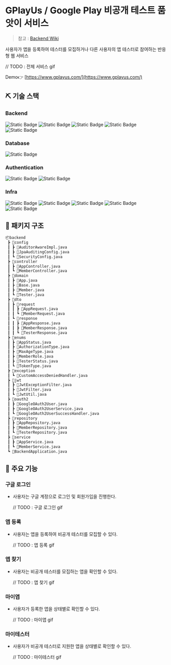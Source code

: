 # GPlayUs / Google Play 비공개 테스트 품앗이 서비스
> 참고 : [Backend Wiki](https://github.com/hsyoodev/gplayus-backend/wiki)

사용자가 앱을 등록하여 테스터를 모집하거나 다른 사용자의 앱 테스터로 참여하는 반응형 웹 서비스

// TODO : 전체 서비스 gif

Demo👉 [https://www.gplayus.com/](https://www.gplayus.com/)

## ⛏️ 기술 스택

### Backend

![Static Badge](https://img.shields.io/badge/-Java%2017-%23007396?style=for-the-badge&logo=java&logoColor=white)
![Static Badge](https://img.shields.io/badge/-gradle-%2302303A?style=for-the-badge&logo=gradle&logoColor=white)
![Static Badge](https://img.shields.io/badge/-spring%20boot%203-%236DB33F?style=for-the-badge&logo=springboot&logoColor=white)
![Static Badge](https://img.shields.io/badge/-spring%20data%20jpa-%236DB33F?style=for-the-badge&logo=springdatajpa&logoColor=white)
![Static Badge](https://img.shields.io/badge/-spring%20security-%236DB33F?style=for-the-badge&logo=springsecurity&logoColor=white)

### Database

![Static Badge](https://img.shields.io/badge/-mysql%208-%234479A1?style=for-the-badge&logo=mysql&logoColor=white)

### Authentication

![Static Badge](https://img.shields.io/badge/-oauth%202.0-%2302303A?style=for-the-badge&logo=oauth&logoColor=white)
![Static Badge](https://img.shields.io/badge/-jwt-%2302303A?style=for-the-badge&logo=jwt&logoColor=white)

### Infra

![Static Badge](https://img.shields.io/badge/-amazon%20ec2-%23FF9900?style=for-the-badge&logo=amazonec2&logoColor=white)
![Static Badge](https://img.shields.io/badge/-amazon%20rds-%23527FFF?style=for-the-badge&logo=amazonrds&logoColor=white)
![Static Badge](https://img.shields.io/badge/-docker-%232496ED?style=for-the-badge&logo=docker&logoColor=white)
![Static Badge](https://img.shields.io/badge/-dev%20containers-%2302303A?style=for-the-badge&logo=devcontainers&logoColor=white)
![Static Badge](https://img.shields.io/badge/-nginx-%23009639?style=for-the-badge&logo=nginx&logoColor=white)

## 📁 패키지 구조

```bash
📦backend
 ┣ 📂config
 ┃ ┣ 📜AuditorAwareImpl.java
 ┃ ┣ 📜JpaAuditingConfig.java
 ┃ ┗ 📜SecurityConfig.java
 ┣ 📂controller
 ┃ ┣ 📜AppController.java
 ┃ ┗ 📜MemberController.java
 ┣ 📂domain
 ┃ ┣ 📜App.java
 ┃ ┣ 📜Base.java
 ┃ ┣ 📜Member.java
 ┃ ┗ 📜Tester.java
 ┣ 📂dto
 ┃ ┣ 📂request
 ┃ ┃ ┣ 📜AppRequest.java
 ┃ ┃ ┗ 📜MemberRequest.java
 ┃ ┗ 📂response
 ┃ ┃ ┣ 📜AppResponse.java
 ┃ ┃ ┣ 📜MemberResponse.java
 ┃ ┃ ┗ 📜TesterResponse.java
 ┣ 📂enums
 ┃ ┣ 📜AppStatus.java
 ┃ ┣ 📜AuthorizationType.java
 ┃ ┣ 📜MaxAgeType.java
 ┃ ┣ 📜MemberRole.java
 ┃ ┣ 📜TesterStatus.java
 ┃ ┗ 📜TokenType.java
 ┣ 📂exception
 ┃ ┗ 📜CustomAccessDeniedHandler.java
 ┣ 📂jwt
 ┃ ┣ 📜JwtExceptionFilter.java
 ┃ ┣ 📜JwtFilter.java
 ┃ ┗ 📜JwtUtil.java
 ┣ 📂oauth2
 ┃ ┣ 📜GoogleOAuth2User.java
 ┃ ┣ 📜GoogleOAuth2UserService.java
 ┃ ┗ 📜GoogleOAuth2UserSuccessHandler.java
 ┣ 📂repository
 ┃ ┣ 📜AppRepository.java
 ┃ ┣ 📜MemberRepository.java
 ┃ ┗ 📜TesterRepository.java
 ┣ 📂service
 ┃ ┣ 📜AppService.java
 ┃ ┗ 📜MemberService.java
 ┗ 📜BackendApplication.java
```

## 👀 주요 기능

### 구글 로그인

- 사용자는 구글 계정으로 로그인 및 회원가입을 진행한다.

  // TODO : 구글 로그인 gif

### 앱 등록

- 사용자는 앱을 등록하여 비공개 테스터를 모집할 수 있다.

  // TODO : 앱 등록 gif

### 앱 찾기

- 사용자는 비공개 테스터를 모집하는 앱을 확인할 수 있다.

  // TODO : 앱 찾기 gif

### 마이앱

- 사용자가 등록한 앱을 상태별로 확인할 수 있다.

  // TODO : 마이앱 gif

### 마이테스터

- 사용자가 비공개 테스터로 지원한 앱을 상태별로 확인할 수 있다.

  // TODO : 마이테스터 gif
  

